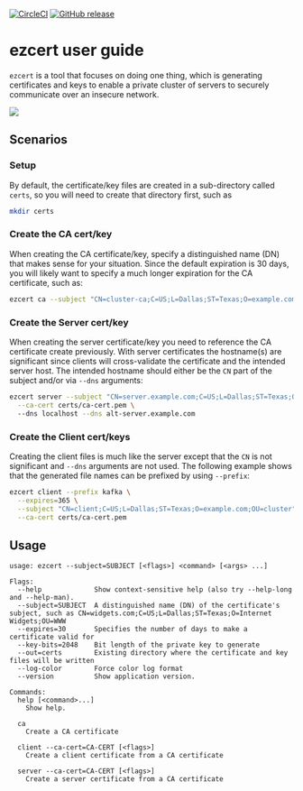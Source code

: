 [![CircleCI](https://img.shields.io/circleci/project/github/itzg/ezcert.svg)](https://circleci.com/gh/itzg/ezcert)
[![GitHub release](https://img.shields.io/github/release/itzg/ezcert.svg)](https://github.com/itzg/ezcert/releases/latest)

# ezcert user guide

`ezcert` is a tool that focuses on doing one thing, which is generating certificates and keys to enable a
private cluster of servers to securely communicate over an insecure network.

![](docs/PKI%20triad%20of%20trust.png)

## Scenarios

### Setup

By default, the certificate/key files are created in a sub-directory called `certs`, so you will need to create
that directory first, such as

```bash
mkdir certs
```

### Create the CA cert/key

When creating the CA certificate/key, specify a distinguished name (DN) that makes sense for your situation. Since
the default expiration is 30 days, you will likely want to specify a much longer expiration for the CA certificate,
such as:

```bash
ezcert ca --subject "CN=cluster-ca;C=US;L=Dallas;ST=Texas;O=example.com;OU=cluster" --expires 365
```

### Create the Server cert/key

When creating the server certificate/key you need to reference the CA certificate create previously. With server
certificates the hostname(s) are significant since clients will cross-validate the certificate and the intended
server host. The intended hostname should either be the `CN` part of the subject and/or via `--dns` arguments: 

```bash
ezcert server --subject "CN=server.example.com;C=US;L=Dallas;ST=Texas;O=example.com;OU=cluster" \
  --ca-cert certs/ca-cert.pem \ 
  --dns localhost --dns alt-server.example.com
```

### Create the Client cert/keys

Creating the client files is much like the server except that the `CN` is not significant and `--dns` arguments
are not used. The following example shows that the generated file names can be prefixed by using `--prefix`:

```bash
ezcert client --prefix kafka \
  --expires=365 \
  --subject "CN=client;C=US;L=Dallas;ST=Texas;O=example.com;OU=cluster" \
  --ca-cert certs/ca-cert.pem
```

## Usage

```text
usage: ezcert --subject=SUBJECT [<flags>] <command> [<args> ...]

Flags:
  --help             Show context-sensitive help (also try --help-long and --help-man).
  --subject=SUBJECT  A distinguished name (DN) of the certificate's subject, such as CN=widgets.com;C=US;L=Dallas;ST=Texas;O=Internet Widgets;OU=WWW
  --expires=30       Specifies the number of days to make a certificate valid for
  --key-bits=2048    Bit length of the private key to generate
  --out=certs        Existing directory where the certificate and key files will be written
  --log-color        Force color log format
  --version          Show application version.

Commands:
  help [<command>...]
    Show help.

  ca
    Create a CA certificate

  client --ca-cert=CA-CERT [<flags>]
    Create a client certificate from a CA certificate

  server --ca-cert=CA-CERT [<flags>]
    Create a server certificate from a CA certificate
```
